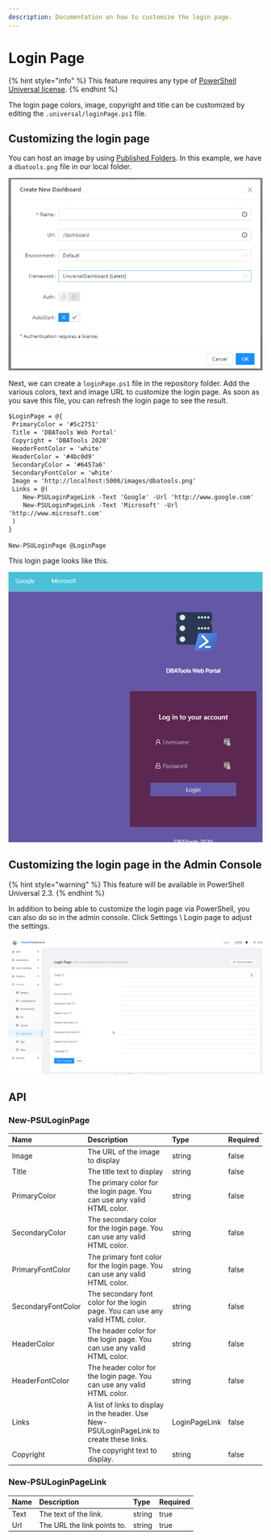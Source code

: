 ```yaml
---
description: Documentation on how to customize the login page.
---
```


# Login Page

{% hint style="info" %}
This feature requires any type of [PowerShell Universal license](../licensing.md).
{% endhint %}

The login page colors, image, copyright and title can be customized by editing the `.universal/loginPage.ps1` file.

## Customizing the login page

You can host an image by using [Published Folders](../platform/published-folders.md). In this example, we have a `dbatools.png` file in our local folder.

![DBATools Logo](../.gitbook/assets/image%20%28171%29.png)

Next, we can create a `loginPage.ps1` file in the repository folder. Add the various colors, text and image URL to customize the login page. As soon as you save this file, you can refresh the login page to see the result.

```text
$LoginPage = @{
 PrimaryColor = '#5c2751' 
 Title = 'DBATools Web Portal'
 Copyright = 'DBATools 2020' 
 HeaderFontColor = 'white'
 HeaderColor = '#4bc0d9' 
 SecondaryColor = '#6457a6'
 SecondaryFontColor = 'white'
 Image = 'http://localhost:5000/images/dbatools.png'
 Links = @(
    New-PSULoginPageLink -Text 'Google' -Url 'http://www.google.com'
    New-PSULoginPageLink -Text 'Microsoft' -Url 'http://www.microsoft.com'
 )
}

New-PSULoginPage @LoginPage
```

This login page looks like this.

![](../.gitbook/assets/image%20%28226%29.png)

## Customizing the login page in the Admin Console

{% hint style="warning" %}
This feature will be available in PowerShell Universal 2.3. 
{% endhint %}

In addition to being able to customize the login page via PowerShell, you can also do so in the admin console. Click Settings \ Login page to adjust the settings. 

![](../.gitbook/assets/image%20%28257%29.png)

## API

### New-PSULoginPage

| Name | Description | Type | Required |
| :--- | :--- | :--- | :--- |
| Image | The URL of the image to display | string | false |
| Title | The title text to display  | string | false |
| PrimaryColor | The primary color for the login page. You can use any valid HTML color. | string | false |
| SecondaryColor | The secondary color for the login page. You can use any valid HTML color. | string | false |
| PrimaryFontColor | The primary font color for the login page.  You can use any valid HTML color. | string | false |
| SecondaryFontColor | The secondary font color for the login page.  You can use any valid HTML color. | string | false |
| HeaderColor | The header color for the login page.  You can use any valid HTML color. | string | false |
| HeaderFontColor | The header color for the login page.  You can use any valid HTML color. | string | false |
| Links | A list of links to display in the header. Use New-PSULoginPageLink to create these links. | LoginPageLink | false |
| Copyright | The copyright text to display. | string | false |

### New-PSULoginPageLink

| Name | Description | Type | Required |
| :--- | :--- | :--- | :--- |
| Text | The text of the link. | string | true |
| Url | The URL the link points to. | string | true |

